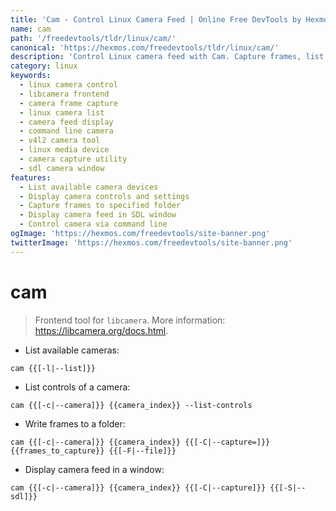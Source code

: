 ```yaml
---
title: 'Cam - Control Linux Camera Feed | Online Free DevTools by Hexmos'
name: cam
path: '/freedevtools/tldr/linux/cam/'
canonical: 'https://hexmos.com/freedevtools/tldr/linux/cam/'
description: 'Control Linux camera feed with Cam. Capture frames, list camera controls, and display real-time feeds in a window. Free online tool, no registration required.'
category: linux
keywords:
  - linux camera control
  - libcamera frontend
  - camera frame capture
  - linux camera list
  - camera feed display
  - command line camera
  - v4l2 camera tool
  - linux media device
  - camera capture utility
  - sdl camera window
features:
  - List available camera devices
  - Display camera controls and settings
  - Capture frames to specified folder
  - Display camera feed in SDL window
  - Control camera via command line
ogImage: 'https://hexmos.com/freedevtools/site-banner.png'
twitterImage: 'https://hexmos.com/freedevtools/site-banner.png'
---
```


# cam

> Frontend tool for `libcamera`.
> More information: <https://libcamera.org/docs.html>.

- List available cameras:

`cam {{[-l|--list]}}`

- List controls of a camera:

`cam {{[-c|--camera]}} {{camera_index}} --list-controls`

- Write frames to a folder:

`cam {{[-c|--camera]}} {{camera_index}} {{[-C|--capture=]}}{{frames_to_capture}} {{[-F|--file]}}`

- Display camera feed in a window:

`cam {{[-c|--camera]}} {{camera_index}} {{[-C|--capture]}} {{[-S|--sdl]}}`

